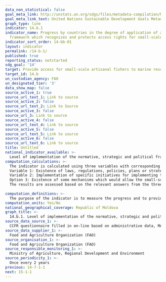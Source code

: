 ```yaml
---
data_non_statistical: false
goal_meta_link: http://unstats.un.org/sdgs/files/metadata-compilation/Metadata-Goal-14.pdf
goal_meta_link_text: United Nations Sustainable Development Goals Metadata (pdf 288kB)
graph_type: line
indicator: 14.b.1
indicator_name: Progress by countries in the degree of application of a legal/regulatory/policy/institutional
  framework which recognizes and protects access rights for small-scale fisheries
indicator_sort_order: 14-bb-01
layout: indicator
permalink: /14-b-1/
published: true
reporting_status: notstarted
sdg_goal: '14'
target: Provide access for small-scale artisanal fishers to marine resources and markets
target_id: 14.b
un_custodian_agency: FAO
un_designated_tier: '3'
data_show_map: false
source_active_1: true
source_url_text_1: Link to source
source_active_2: false
source_url_text_2: Link to Source
source_active_3: false
source_url_3: Link to source
source_active_4: false
source_url_text_4: Link to source
source_active_5: false
source_url_text_5: Link to source
source_active_6: false
source_url_text_6: Link to source
title: Untitled
national_indicator_available: >-
  Level of implementation of the normative, strategic and political framework on fishing, fishing fund, and fishery
computation_calculations: >-
  The indicator is calculated using three variables with corresponding weight for the final calculation. There were no changes in the calculations and no mixed sources were used.<br> 
  Variable 1: Existence of laws, regulations, policies, plans or strategies drafted specially for or meant for the small-scale fishing sector.<br> 
  Variable 2: Implementation of specific initiatives for implementing the SSF Guideline <br> 
  Option 3: Existence of some mechanisms which would allow the small-scale fishers and workers from the fishing sector to participate in decision-taking processes <br> 
  The results are assessed based on the relevant answers from the three questions in the Questionnaire for responsible fishing (CCRF). These questions are transformed into weighted variables for calculating the scores of the country. The objective was to have a positive answer („yes”) to all the sub-variables, resulting in 1 point.<br> 
  
computation_definitions: >-
  The purpose of the indicator is to measure the progress and to provide international comparability in relation to the level of enforcement of the legislative - normative / strategic / political / institutional framework which acknowledges and protects the rights of access to fishing for the small-scale fishing enterprises.
computation_units: Yes/No
national_geographical_coverage: Republic of Moldova
graph_title: >-
  14.b.1. Level of implementation of the normative, strategic and political framework on fishing, fishing fund, and fishery 
source_data_source_1: >-
  CCFR questionnaire filled in on-line based on administrative data, MARDE 
source_data_supplier_1: >-
  Food and Agriculture Organization (FAO)
source_organisation_1: >-
  Food and Agriculture Organization (FAO)
source_responsible_monitoring_1: >-
  Ministry of Agriculture, Regional Development and Environment
source_periodicity_1: >-
  Once every 2 years
previous: 14-7-1-1
next: 15-1-1
---
```

